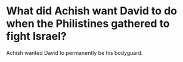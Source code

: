 # What did Achish want David to do when the Philistines gathered to fight Israel?

Achish wanted David to permanently be his bodyguard.
